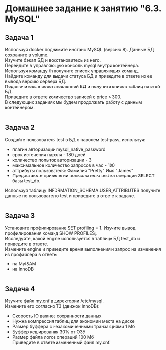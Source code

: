 # Домашнее задание к занятию "6.3. MySQL"

## Задача 1
Используя docker поднимите инстанс MySQL (версию 8). Данные БД сохраните в volume.  
Изучите бэкап БД и восстановитесь из него.  
Перейдите в управляющую консоль mysql внутри контейнера.  
Используя команду \h получите список управляющих команд.  
Найдите команду для выдачи статуса БД и приведите в ответе из ее вывода версию сервера БД.  
Подключитесь к восстановленной БД и получите список таблиц из этой БД.  
Приведите в ответе количество записей с price > 300.  
В следующих заданиях мы будем продолжать работу с данным контейнером.  
```

```

## Задача 2
Создайте пользователя test в БД c паролем test-pass, используя:  
- плагин авторизации mysql_native_password
- срок истечения пароля - 180 дней
- количество попыток авторизации - 3
- максимальное количество запросов в час - 100
- аттрибуты пользователя:
 Фамилия "Pretty"
 Имя "James"
- Предоставьте привелегии пользователю test на операции SELECT базы test_db.

Используя таблицу INFORMATION_SCHEMA.USER_ATTRIBUTES получите данные по пользователю test и приведите в ответе к задаче.
```

```

## Задача 3
Установите профилирование SET profiling = 1. Изучите вывод профилирования команд SHOW PROFILES;.  
Исследуйте, какой engine используется в таблице БД test_db и приведите в ответе.  
Измените engine и приведите время выполнения и запрос на изменения из профайлера в ответе:  
- на MyISAM  
- на InnoDB  
```

```

## Задача 4
Изучите файл my.cnf в директории /etc/mysql.  
Измените его согласно ТЗ (движок InnoDB):  
- Скорость IO важнее сохранности данных  
- Нужна компрессия таблиц для экономии места на диске  
- Размер буффера с незакомиченными транзакциями 1 Мб  
- Буффер кеширования 30% от ОЗУ  
- Размер файла логов операций 100 Мб  
Приведите в ответе измененный файл my.cnf.  
```

```
